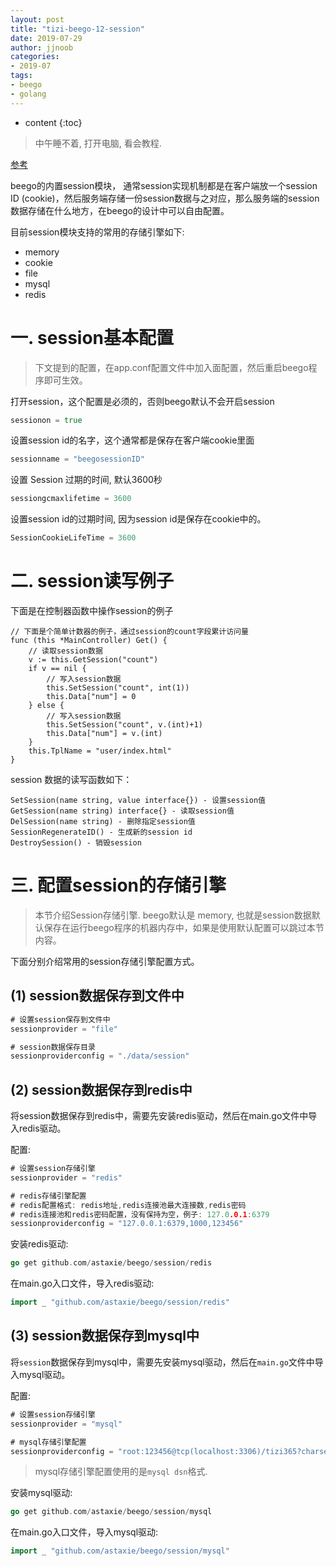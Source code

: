 ```yaml
---
layout: post
title: "tizi-beego-12-session"
date: 2019-07-29
author: jjnoob
categories:
- 2019-07
tags:
- beego
- golang
---
```


* content
{:toc}


> 中午睡不着, 打开电脑, 看会教程. 

[参考](https://www.tizi365.com/archives/148.html)

beego的内置session模块， 通常session实现机制都是在客户端放一个session ID (cookie)，然后服务端存储一份session数据与之对应，那么服务端的session数据存储在什么地方，在beego的设计中可以自由配置。

目前session模块支持的常用的存储引擎如下:
* memory
* cookie
* file
* mysql
* redis


# 一. session基本配置
> 下文提到的配置，在app.conf配置文件中加入面配置，然后重启beego程序即可生效。

打开session，这个配置是必须的，否则beego默认不会开启session
```go
sessionon = true
```

设置session id的名字，这个通常都是保存在客户端cookie里面
```go
sessionname = "beegosessionID"
```

设置 Session 过期的时间, 默认3600秒
```go
sessiongcmaxlifetime = 3600
```

设置session id的过期时间, 因为session id是保存在cookie中的。
```go
SessionCookieLifeTime = 3600
```

# 二. session读写例子
下面是在控制器函数中操作session的例子
```
// 下面是个简单计数器的例子，通过session的count字段累计访问量
func (this *MainController) Get() {
    // 读取session数据
    v := this.GetSession("count")
    if v == nil {
        // 写入session数据
        this.SetSession("count", int(1))
        this.Data["num"] = 0
    } else {
        // 写入session数据
        this.SetSession("count", v.(int)+1)
        this.Data["num"] = v.(int)
    }
    this.TplName = "user/index.html"
}
```

session 数据的读写函数如下：
```
SetSession(name string, value interface{}) - 设置session值
GetSession(name string) interface{} - 读取session值
DelSession(name string) - 删除指定session值
SessionRegenerateID() - 生成新的session id
DestroySession() - 销毁session
```

# 三. 配置session的存储引擎
> 本节介绍Session存储引擎. beego默认是 memory, 也就是session数据默认保存在运行beego程序的机器内存中，如果是使用默认配置可以跳过本节内容。

下面分别介绍常用的session存储引擎配置方式。

## (1) session数据保存到文件中
```go
# 设置session保存到文件中
sessionprovider = "file"

# session数据保存目录
sessionproviderconfig = "./data/session"
```

## (2) session数据保存到redis中
将session数据保存到redis中，需要先安装redis驱动，然后在main.go文件中导入redis驱动。

配置:
```go
# 设置session存储引擎
sessionprovider = "redis"

# redis存储引擎配置
# redis配置格式: redis地址,redis连接池最大连接数,redis密码
# redis连接池和redis密码配置，没有保持为空，例子: 127.0.0.1:6379
sessionproviderconfig = "127.0.0.1:6379,1000,123456"
```

安装redis驱动:
```go
go get github.com/astaxie/beego/session/redis
```

在main.go入口文件，导入redis驱动:
```go
import _ "github.com/astaxie/beego/session/redis"
```

## (3) session数据保存到mysql中
将`session`数据保存到mysql中，需要先安装mysql驱动，然后在`main.go`文件中导入mysql驱动。

配置:
```go
# 设置session存储引擎
sessionprovider = "mysql"

# mysql存储引擎配置
sessionproviderconfig = "root:123456@tcp(localhost:3306)/tizi365?charset=utf8"
```
> mysql存储引擎配置使用的是`mysql dsn`格式.

安装mysql驱动:
```go
go get github.com/astaxie/beego/session/mysql
```

在main.go入口文件，导入mysql驱动:
```go
import _ "github.com/astaxie/beego/session/mysql"
```

